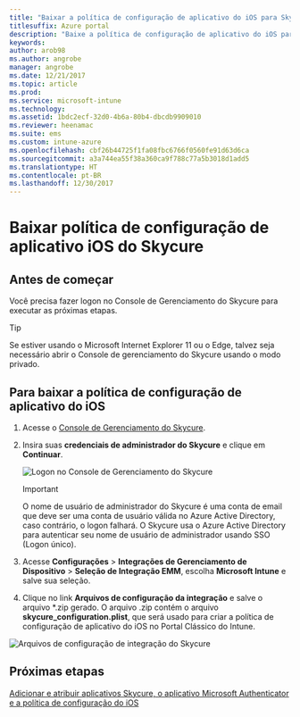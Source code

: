 ```yaml
---
title: "Baixar a política de configuração de aplicativo do iOS para Skycure a ser usada com o Intune"
titlesuffix: Azure portal
description: "Baixe a política de configuração de aplicativo do iOS para Skycure a ser usada com o Intune."
keywords: 
author: arob98
ms.author: angrobe
manager: angrobe
ms.date: 12/21/2017
ms.topic: article
ms.prod: 
ms.service: microsoft-intune
ms.technology: 
ms.assetid: 1bdc2ecf-32d0-4b6a-80b4-dbcdb9909010
ms.reviewer: heenamac
ms.suite: ems
ms.custom: intune-azure
ms.openlocfilehash: cbf26b44725f1fa08fbc6766f0560fe91d63d6ca
ms.sourcegitcommit: a3a744ea55f38a360ca9f788c77a5b3018d1add5
ms.translationtype: HT
ms.contentlocale: pt-BR
ms.lasthandoff: 12/30/2017
---
```

# <a name="download-skycure-ios-app-configuration-policy"></a>Baixar política de configuração de aplicativo iOS do Skycure

## <a name="before-you-begin"></a>Antes de começar

Você precisa fazer logon no Console de Gerenciamento do Skycure para executar as próximas etapas.

> [!TIP] 
> Se estiver usando o Microsoft Internet Explorer 11 ou o Edge, talvez seja necessário abrir o Console de gerenciamento do Skycure usando o modo privado.

## <a name="to-download-the-ios-app-configuration-policy"></a>Para baixar a política de configuração de aplicativo do iOS

1.  Acesse o [Console de Gerenciamento do Skycure](https://aad.skycure.com).

2.  Insira suas **credenciais de administrador do Skycure** e clique em **Continuar**.

    ![Logon no Console de Gerenciamento do Skycure](./media/skycure-ios-app-1.png)

    > [!IMPORTANT] 
    > O nome de usuário de administrador do Skycure é uma conta de email que deve ser uma conta de usuário válida no Azure Active Directory, caso contrário, o logon falhará. O Skycure usa o Azure Active Directory para autenticar seu nome de usuário de administrador usando SSO (Logon único).

3.  Acesse **Configurações** &gt; **Integrações de Gerenciamento de Dispositivo** &gt; **Seleção de Integração EMM**, escolha **Microsoft Intune** e salve sua seleção.

4.  Clique no link **Arquivos de configuração da integração** e salve o arquivo \*.zip gerado. O arquivo .zip contém o arquivo **skycure\_configuration.plist**, que será usado para criar a política de configuração de aplicativo do iOS no Portal Clássico do Intune.

![Arquivos de configuração de integração do Skycure](./media/skycure-ios-app-2.png)

## <a name="next-steps"></a>Próximas etapas

[Adicionar e atribuir aplicativos Skycure, o aplicativo Microsoft Authenticator e a política de configuração do iOS](mtd-apps-ios-app-configuration-policy-add-assign.md)
